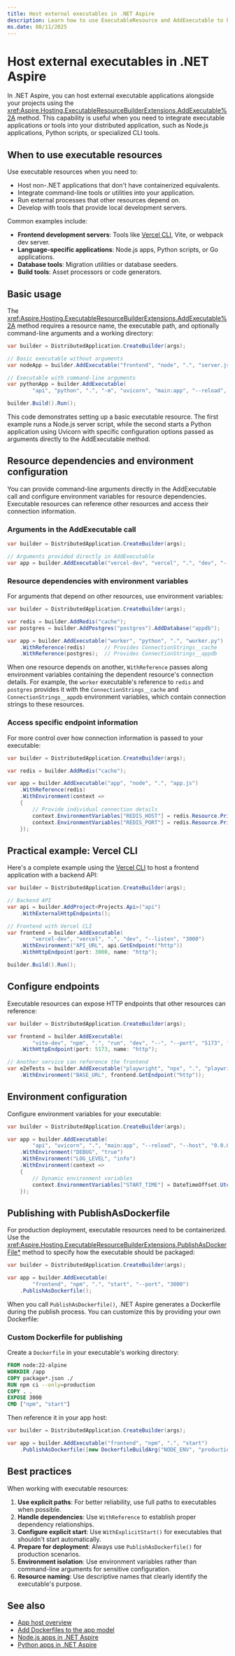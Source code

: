 ```yaml
---
title: Host external executables in .NET Aspire
description: Learn how to use ExecutableResource and AddExecutable to host external executable applications in your .NET Aspire app host.
ms.date: 08/11/2025
---
```


# Host external executables in .NET Aspire

In .NET Aspire, you can host external executable applications alongside your projects using the <xref:Aspire.Hosting.ExecutableResourceBuilderExtensions.AddExecutable%2A> method. This capability is useful when you need to integrate executable applications or tools into your distributed application, such as Node.js applications, Python scripts, or specialized CLI tools.

## When to use executable resources

Use executable resources when you need to:

- Host non-.NET applications that don't have containerized equivalents.
- Integrate command-line tools or utilities into your application.
- Run external processes that other resources depend on.
- Develop with tools that provide local development servers.

Common examples include:

- **Frontend development servers**: Tools like [Vercel CLI](https://vercel.com/docs/cli), Vite, or webpack dev server.
- **Language-specific applications**: Node.js apps, Python scripts, or Go applications.
- **Database tools**: Migration utilities or database seeders.
- **Build tools**: Asset processors or code generators.

## Basic usage

The <xref:Aspire.Hosting.ExecutableResourceBuilderExtensions.AddExecutable%2A> method requires a resource name, the executable path, and optionally command-line arguments and a working directory:

```csharp
var builder = DistributedApplication.CreateBuilder(args);

// Basic executable without arguments
var nodeApp = builder.AddExecutable("frontend", "node", ".", "server.js");

// Executable with command-line arguments
var pythonApp = builder.AddExecutable(
        "api", "python", ".", "-m", "uvicorn", "main:app", "--reload", "--host", "0.0.0.0", "--port", "8000");

builder.Build().Run();
```

This code demonstrates setting up a basic executable resource. The first example runs a Node.js server script, while the second starts a Python application using Uvicorn with specific configuration options passed as arguments directly to the AddExecutable method.

## Resource dependencies and environment configuration

You can provide command-line arguments directly in the AddExecutable call and configure environment variables for resource dependencies. Executable resources can reference other resources and access their connection information.

### Arguments in the AddExecutable call

```csharp
var builder = DistributedApplication.CreateBuilder(args);

// Arguments provided directly in AddExecutable
var app = builder.AddExecutable("vercel-dev", "vercel", ".", "dev", "--listen", "3000");
```

### Resource dependencies with environment variables

For arguments that depend on other resources, use environment variables:

```csharp
var builder = DistributedApplication.CreateBuilder(args);

var redis = builder.AddRedis("cache");
var postgres = builder.AddPostgres("postgres").AddDatabase("appdb");

var app = builder.AddExecutable("worker", "python", ".", "worker.py")
    .WithReference(redis)      // Provides ConnectionStrings__cache
    .WithReference(postgres);  // Provides ConnectionStrings__appdb
```

When one resource depends on another, `WithReference` passes along environment variables containing the dependent resource's connection details. For example, the `worker` executable's reference to `redis` and `postgres` provides it with the `ConnectionStrings__cache` and `ConnectionStrings__appdb` environment variables, which contain connection strings to these resources.

### Access specific endpoint information

For more control over how connection information is passed to your executable:

```csharp
var builder = DistributedApplication.CreateBuilder(args);

var redis = builder.AddRedis("cache");

var app = builder.AddExecutable("app", "node", ".", "app.js")
    .WithReference(redis)
    .WithEnvironment(context =>
    {
        // Provide individual connection details
        context.EnvironmentVariables["REDIS_HOST"] = redis.Resource.PrimaryEndpoint.Property(EndpointProperty.Host);
        context.EnvironmentVariables["REDIS_PORT"] = redis.Resource.PrimaryEndpoint.Property(EndpointProperty.Port);
    });
```

## Practical example: Vercel CLI

Here's a complete example using the [Vercel CLI](https://vercel.com/docs/cli) to host a frontend application with a backend API:

```csharp
var builder = DistributedApplication.CreateBuilder(args);

// Backend API
var api = builder.AddProject<Projects.Api>("api")
    .WithExternalHttpEndpoints();

// Frontend with Vercel CLI
var frontend = builder.AddExecutable(
        "vercel-dev", "vercel", ".", "dev", "--listen", "3000")
    .WithEnvironment("API_URL", api.GetEndpoint("http"))
    .WithHttpEndpoint(port: 3000, name: "http");

builder.Build().Run();
```

## Configure endpoints

Executable resources can expose HTTP endpoints that other resources can reference:

```csharp
var builder = DistributedApplication.CreateBuilder(args);

var frontend = builder.AddExecutable(
        "vite-dev", "npm", ".", "run", "dev", "--", "--port", "5173", "--host", "0.0.0.0")
    .WithHttpEndpoint(port: 5173, name: "http");

// Another service can reference the frontend
var e2eTests = builder.AddExecutable("playwright", "npx", ".", "playwright", "test")
    .WithEnvironment("BASE_URL", frontend.GetEndpoint("http"));
```

## Environment configuration

Configure environment variables for your executable:

```csharp
var builder = DistributedApplication.CreateBuilder(args);

var app = builder.AddExecutable(
        "api", "uvicorn", ".", "main:app", "--reload", "--host", "0.0.0.0")
    .WithEnvironment("DEBUG", "true")
    .WithEnvironment("LOG_LEVEL", "info")
    .WithEnvironment(context =>
    {
        // Dynamic environment variables
        context.EnvironmentVariables["START_TIME"] = DateTimeOffset.UtcNow.ToString();
    });
```

## Publishing with PublishAsDockerfile

For production deployment, executable resources need to be containerized. Use the <xref:Aspire.Hosting.ExecutableResourceBuilderExtensions.PublishAsDockerFile*> method to specify how the executable should be packaged:

```csharp
var builder = DistributedApplication.CreateBuilder(args);

var app = builder.AddExecutable(
        "frontend", "npm", ".", "start", "--port", "3000")
    .PublishAsDockerfile();
```

When you call `PublishAsDockerfile()`, .NET Aspire generates a Dockerfile during the publish process. You can customize this by providing your own Dockerfile:

### Custom Dockerfile for publishing

Create a `Dockerfile` in your executable's working directory:

```dockerfile
FROM node:22-alpine
WORKDIR /app
COPY package*.json ./
RUN npm ci --only=production
COPY . .
EXPOSE 3000
CMD ["npm", "start"]
```

Then reference it in your app host:

```csharp
var builder = DistributedApplication.CreateBuilder(args);

var app = builder.AddExecutable("frontend", "npm", ".", "start")
    .PublishAsDockerfile([new DockerfileBuildArg("NODE_ENV", "production")]);
```

## Best practices

When working with executable resources:

1. **Use explicit paths**: For better reliability, use full paths to executables when possible.
2. **Handle dependencies**: Use `WithReference` to establish proper dependency relationships.
3. **Configure explicit start**: Use `WithExplicitStart()` for executables that shouldn't start automatically.
4. **Prepare for deployment**: Always use `PublishAsDockerfile()` for production scenarios.
5. **Environment isolation**: Use environment variables rather than command-line arguments for sensitive configuration.
6. **Resource naming**: Use descriptive names that clearly identify the executable's purpose.

## See also

- [App host overview](../fundamentals/app-host-overview.md)
- [Add Dockerfiles to the app model](withdockerfile.md)
- [Node.js apps in .NET Aspire](../get-started/build-aspire-apps-with-nodejs.md)
- [Python apps in .NET Aspire](../get-started/build-aspire-apps-with-python.md)

